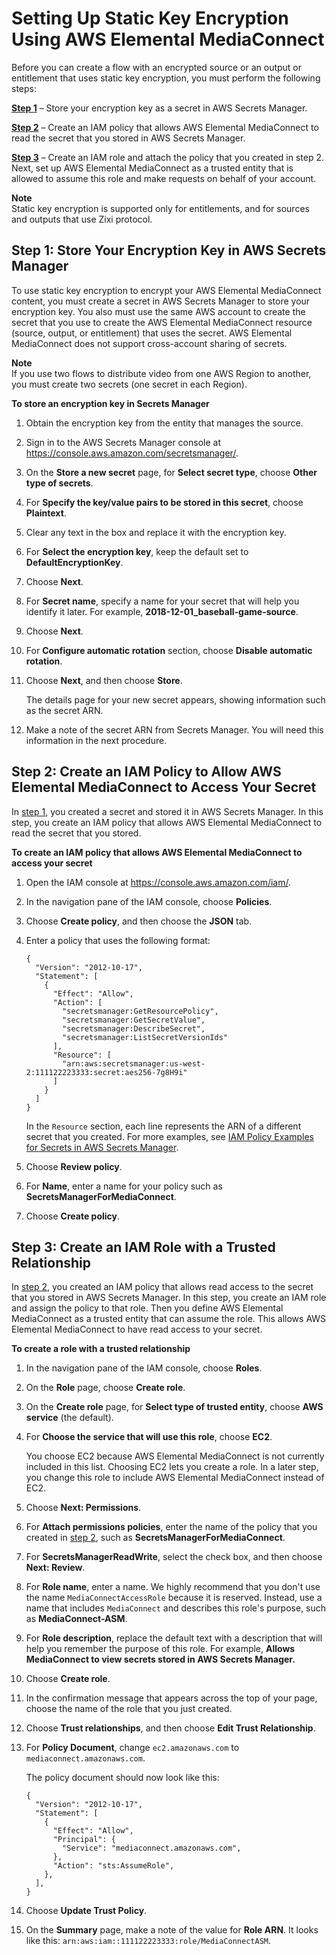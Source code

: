 # Setting Up Static Key Encryption Using AWS Elemental MediaConnect<a name="encryption-static-key-set-up"></a>

Before you can create a flow with an encrypted source or an output or entitlement that uses static key encryption, you must perform the following steps:

**[Step 1](#encryption-static-key-set-up-store-key)** – Store your encryption key as a secret in AWS Secrets Manager\.

**[Step 2](#encryption-static-key-set-up-create-iam-policy)** – Create an IAM policy that allows AWS Elemental MediaConnect to read the secret that you stored in AWS Secrets Manager\.

**[Step 3](#encryption-static-key-set-up-create-iam-role)** – Create an IAM role and attach the policy that you created in step 2\. Next, set up AWS Elemental MediaConnect as a trusted entity that is allowed to assume this role and make requests on behalf of your account\.

**Note**  
Static key encryption is supported only for entitlements, and for sources and outputs that use Zixi protocol\.

## Step 1: Store Your Encryption Key in AWS Secrets Manager<a name="encryption-static-key-set-up-store-key"></a>

To use static key encryption to encrypt your AWS Elemental MediaConnect content, you must create a secret in AWS Secrets Manager to store your encryption key\. You also must use the same AWS account to create the secret that you use to create the AWS Elemental MediaConnect resource \(source, output, or entitlement\) that uses the secret\. AWS Elemental MediaConnect does not support cross\-account sharing of secrets\.

**Note**  
 If you use two flows to distribute video from one AWS Region to another, you must create two secrets \(one secret in each Region\)\. 

**To store an encryption key in Secrets Manager**

1. Obtain the encryption key from the entity that manages the source\.

1. Sign in to the AWS Secrets Manager console at [https://console\.aws\.amazon\.com/secretsmanager/](https://console.aws.amazon.com/secretsmanager/)\.

1. On the **Store a new secret** page, for **Select secret type**, choose **Other type of secrets**\.

1. For **Specify the key/value pairs to be stored in this secret**, choose **Plaintext**\.

1. Clear any text in the box and replace it with the encryption key\.

1. For **Select the encryption key**, keep the default set to **DefaultEncryptionKey**\.

1. Choose **Next**\.

1. For **Secret name**, specify a name for your secret that will help you identify it later\. For example, **2018\-12\-01\_baseball\-game\-source**\.

1. Choose **Next**\.

1. For **Configure automatic rotation** section, choose **Disable automatic rotation**\. 

1. Choose **Next**, and then choose **Store**\.

   The details page for your new secret appears, showing information such as the secret ARN\.

1. Make a note of the secret ARN from Secrets Manager\. You will need this information in the next procedure\.

## Step 2: Create an IAM Policy to Allow AWS Elemental MediaConnect to Access Your Secret<a name="encryption-static-key-set-up-create-iam-policy"></a>

In [step 1](#encryption-static-key-set-up-store-key), you created a secret and stored it in AWS Secrets Manager\. In this step, you create an IAM policy that allows AWS Elemental MediaConnect to read the secret that you stored\.

**To create an IAM policy that allows AWS Elemental MediaConnect to access your secret**

1. Open the IAM console at [https://console\.aws\.amazon\.com/iam/](https://console.aws.amazon.com/iam/)\.

1. In the navigation pane of the IAM console, choose **Policies**\.

1. Choose **Create policy**, and then choose the **JSON** tab\.

1. Enter a policy that uses the following format:

   ```
   {
     "Version": "2012-10-17",
     "Statement": [
       {
         "Effect": "Allow",
         "Action": [
           "secretsmanager:GetResourcePolicy",
           "secretsmanager:GetSecretValue",
           "secretsmanager:DescribeSecret",
           "secretsmanager:ListSecretVersionIds"
         ],
         "Resource": [
           "arn:aws:secretsmanager:us-west-2:111122223333:secret:aes256-7g8H9i"
         ]
       }
     ]
   }
   ```

   In the `Resource` section, each line represents the ARN of a different secret that you created\. For more examples, see [IAM Policy Examples for Secrets in AWS Secrets Manager](iam-policy-examples-asm-secrets.md)\.

1. Choose **Review policy**\.

1. For **Name**, enter a name for your policy such as **SecretsManagerForMediaConnect**\.

1. Choose **Create policy**\.

## Step 3: Create an IAM Role with a Trusted Relationship<a name="encryption-static-key-set-up-create-iam-role"></a>

In [step 2](#encryption-static-key-set-up-create-iam-policy), you created an IAM policy that allows read access to the secret that you stored in AWS Secrets Manager\. In this step, you create an IAM role and assign the policy to that role\. Then you define AWS Elemental MediaConnect as a trusted entity that can assume the role\. This allows AWS Elemental MediaConnect to have read access to your secret\.

**To create a role with a trusted relationship**

1. In the navigation pane of the IAM console, choose **Roles**\.

1. On the **Role** page, choose **Create role**\. 

1. On the **Create role** page, for **Select type of trusted entity**, choose **AWS service** \(the default\)\.

1. For **Choose the service that will use this role**, choose **EC2**\. 

   You choose EC2 because AWS Elemental MediaConnect is not currently included in this list\. Choosing EC2 lets you create a role\. In a later step, you change this role to include AWS Elemental MediaConnect instead of EC2\.

1. Choose **Next: Permissions**\.

1. For **Attach permissions policies**, enter the name of the policy that you created in [step 2](#encryption-static-key-set-up-create-iam-policy), such as **SecretsManagerForMediaConnect**\. 

1. For **SecretsManagerReadWrite**, select the check box, and then choose **Next: Review**\.

1. For **Role name**, enter a name\. We highly recommend that you don't use the name `MediaConnectAccessRole` because it is reserved\. Instead, use a name that includes `MediaConnect` and describes this role's purpose, such as **MediaConnect\-ASM**\.

1. For **Role description**, replace the default text with a description that will help you remember the purpose of this role\. For example, **Allows MediaConnect to view secrets stored in AWS Secrets Manager\.**

1. Choose **Create role**\.

1. In the confirmation message that appears across the top of your page, choose the name of the role that you just created\.

1. Choose **Trust relationships**, and then choose **Edit Trust Relationship**\.

1. For **Policy Document**, change `ec2.amazonaws.com` to `mediaconnect.amazonaws.com`\. 

   The policy document should now look like this: 

   ```
   {
     "Version": "2012-10-17",
     "Statement": [
       {
         "Effect": "Allow",
         "Principal": {
           "Service": "mediaconnect.amazonaws.com",
         },
         "Action": "sts:AssumeRole",
       },
     ],
   }
   ```

1. Choose **Update Trust Policy**\.

1. On the **Summary** page, make a note of the value for **Role ARN**\. It looks like this: `arn:aws:iam::111122223333:role/MediaConnectASM`\.